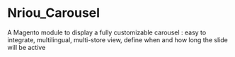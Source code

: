 Nriou_Carousel
==============

A Magento module to display a fully customizable carousel : easy to integrate, multilingual, multi-store view, define when and how long the slide will be active